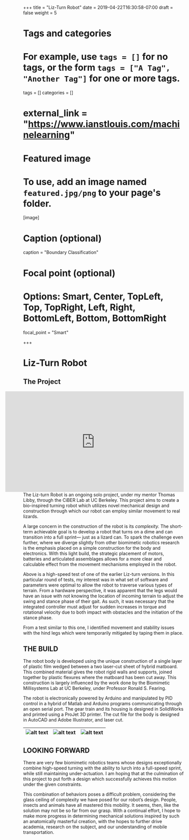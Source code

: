 +++
title = "Liz-Turn Robot"
date = 2019-04-22T16:30:58-07:00
draft = false
weight = 5

# Tags and categories
# For example, use `tags = []` for no tags, or the form `tags = ["A Tag", "Another Tag"]` for one or more tags.
tags = []
categories = []
# external_link = "https://www.ianstlouis.com/machinelearning"

# Featured image
# To use, add an image named `featured.jpg/png` to your page's folder. 
[image]
  # Caption (optional)
  caption = "Boundary Classification"

  # Focal point (optional)
  # Options: Smart, Center, TopLeft, Top, TopRight, Left, Right, BottomLeft, Bottom, BottomRight
  focal_point = "Smart"
  
+++
# Liz-Turn  Robot 

The Project
------
<div style="float:right;"><iframe width="560" height="315" src="https://www.youtube.com/embed/NUTO_pad4yU" frameborder="0" allow="accelerometer; autoplay; encrypted-media; gyroscope; picture-in-picture" allowfullscreen></iframe>
</div>
<div>The Liz-turn Robot is an ongoing solo project, under my mentor Thomas Libby, through the CiBER Lab at UC Berkeley. This project aims to create a bio-inspired turning robot which utilizes novel mechanical design and construction through which our robot can employ similar movement to real lizards.

A large concern in the construction of the robot is its  _complexity._ The short-term achievable goal is to develop a robot that turns on a dime and can transition into a full sprint— just as a lizard can. To spark the challenge even further, where we diverge slightly from other biomimetic robotics research is the emphasis placed on a simple construction for the body and electronics. With this light build, the strategic placement of motors, batteries and articulated assemblages allows for a more clear and calculable effect from the movement mechanisms employed in the robot.

Above is a high-speed test of one of the earlier Liz-turn versions. In this particular round of tests, my interest was in what set of software and parameters were optimal to allow the robot to traverse various types of terrain. From a hardware perspective, it was apparent that the legs would have an issue with not knowing the location of incoming terrain to adjust the swing and stance phase of their gait. As such, it was necessary that the integrated controller must adjust for sudden increases in torque and rotational velocity due to both impact with obstacles and the initiation of the stance phase.

From a test similar to this one, I identified movement and stability issues with the hind legs which were temporarily mitigated by taping them in place.</div>

THE BUILD
------
The robot body is developed using the unique construction of a single layer of plastic film wedged between a two laser-cut sheet of hybrid matboard. This combined material gives the robot rigid walls and supports, joined together by plastic flexures where the matboard has been cut away. This construction is largely influenced by the work done by the Biomimetic Millisystems Lab at UC Berkeley, under Professor Ronald S. Fearing.

The robot is electronically powered by Arduino and manipulated by PID control in a hybrid of Matlab and Arduino programs communicating through an open serial port. The gear train and its housing is designed in SolidWorks and printed using a ProJet 3D printer. The cut file for the body is designed in AutoCAD and Adobe Illustrator, and laser cut.





| ![alt text](https://firebasestorage.googleapis.com/v0/b/resumeextractor-5b9bf.appspot.com/o/Screen%20Shot%202019-05-16%20at%209.13.44%20PM.png?alt=media&token=38c6bbad-de93-481c-ba12-0273644ac244 "Logo Title Text 1")  | ![alt text](https://firebasestorage.googleapis.com/v0/b/resumeextractor-5b9bf.appspot.com/o/Screen%20Shot%202019-05-16%20at%209.14.37%20PM.png?alt=media&token=813aaf4c-2f02-40e1-8262-e5482e5c0dcc "Logo Title Text 1")  | ![alt text](https://firebasestorage.googleapis.com/v0/b/resumeextractor-5b9bf.appspot.com/o/Screen%20Shot%202019-05-16%20at%209.14.23%20PM.png?alt=media&token=f237407b-0f38-46d7-a24b-7726ed22b410 "Logo Title Text 1")  |
|--:|---|---|

LOOKING FORWARD
------
There are very few biomimetic robotics teams whose designs exceptionally combine high-speed turning with the ability to lurch into a full-speed sprint, while still maintaining under-actuation. I am hoping that at the culmination of this project to put forth a design which successfully achieves this motion under the given constraints.

This combination of behaviors poses a difficult problem, considering the glass ceiling of complexity we have posed for our robot’s design. People, insects and animals have all mastered this mobility. It seems, then, like the solution may not be so far from our grasp. With a continual effort, I hope to make more progress in determining mechanical solutions inspired by such an anatomically masterful creation, with the hopes to further drive academia, research on the subject, and our understanding of mobile transportation.
